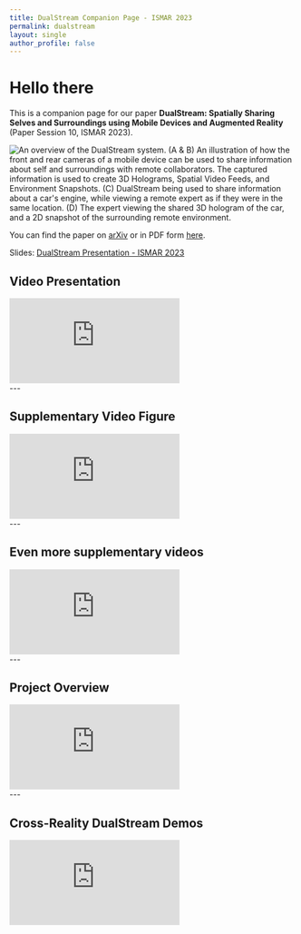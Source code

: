 ```yaml
---
title: DualStream Companion Page - ISMAR 2023
permalink: dualstream
layout: single
author_profile: false
---
```


# Hello there

This is a companion page for our paper **DualStream: Spatially Sharing Selves and Surroundings using Mobile Devices and Augmented Reality** (Paper Session 10, ISMAR 2023).

![An overview of the DualStream system. (A \& B) An illustration of how the front and rear cameras of a mobile device can be used to share information about self and surroundings with remote collaborators. The captured information is used to create 3D Holograms, Spatial Video Feeds, and Environment Snapshots. (C) DualStream being used to share information about a car's engine, while viewing a remote expert as if they were in the same location. (D) The expert viewing the shared 3D hologram of the car, and a 2D snapshot of the surrounding remote environment.](\media\dualstream\dualstream-teaser.jpg)

You can find the paper on [arXiv](https://arxiv.org/abs/2309.00842) or in PDF form [here](/assets/documents/papers/ismar2023dualstream.pdf).

Slides: [DualStream Presentation - ISMAR 2023](https://docs.google.com/presentation/d/e/2PACX-1vTtJA_w1UFvx3SDe5HpAxd-m1aaRzH0erLcJAkmVoDhC-r0Bqf13ij3OcaDp--ikAGnlr_FJShuI8oj/pub?start=false&loop=false&delayms=60000)

## Video Presentation
<iframe class = "video" src="https://www.youtube.com/embed/Yvv503jG1Gs" frameborder="0" allow="accelerometer; autoplay; encrypted-media; gyroscope; picture-in-picture" allowfullscreen></iframe>

<br>
---

## Supplementary Video Figure
<iframe class = "video" src="https://www.youtube.com/embed/6qVRXFbG7rY" frameborder="0" allow="accelerometer; autoplay; encrypted-media; gyroscope; picture-in-picture" allowfullscreen></iframe>

<br>
---

## Even more supplementary videos
<iframe class = "video" src="https://www.youtube.com/embed/tJLsUI2duME" frameborder="0" allow="accelerometer; autoplay; encrypted-media; gyroscope; picture-in-picture" allowfullscreen></iframe>

<br>
---

## Project Overview
<iframe class = "video" src="https://www.youtube.com/embed/X5AKgEwPaeA" frameborder="0" allow="accelerometer; autoplay; encrypted-media; gyroscope; picture-in-picture" allowfullscreen></iframe>

<br>
---

## Cross-Reality DualStream Demos
<iframe class = "video" src="https://www.youtube.com/embed/y0gAkzUVyhc" frameborder="0" allow="accelerometer; autoplay; encrypted-media; gyroscope; picture-in-picture" allowfullscreen></iframe>
